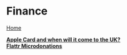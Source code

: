 # Finance
[Home](https://mwlsdotcom.github.io/)

[**Apple Card and when will it come to the UK?**](apple-card-and-when-will-it-come-to-the-uk/)  
[**Flattr Microdonations**](flattr-microdonations/)
